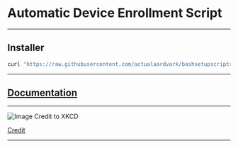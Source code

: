 # Automatic Device Enrollment Script

---

## Installer
```bash
curl "https://raw.githubusercontent.com/actualaardvark/bashsetupscriptrepo/main/updateandrun" > /volumes/"$(df -h | grep -v "/System" | grep "/Volumes" | awk -F'/Volumes/' '{print $2}')"/updateandrun && chmod +x /volumes/"$(df -h | grep -v "/System" | grep "/Volumes" | awk -F'/Volumes/' '{print $2}')"/updateandrun && curl "https://raw.githubusercontent.com/actualaardvark/bashsetupscriptrepo/main/update.sh" > /volumes/"$(df -h | grep -v "/System" | grep "/Volumes" | awk -F'/Volumes/' '{print $2}')"/update.sh && chmod +x /volumes/"$(df -h | grep -v "/System" | grep "/Volumes" | awk -F'/Volumes/' '{print $2}')"/update.sh && curl "https://raw.githubusercontent.com/actualaardvark/bashsetupscriptrepo/main/values.conf" > /volumes/"$(df -h | grep -v "/System" | grep "/Volumes" | awk -F'/Volumes/' '{print $2}')"/values.conf && chmod +x /volumes/"$(df -h | grep -v "/System" | grep "/Volumes" | awk -F'/Volumes/' '{print $2}')"/values.conf
```

---

## [Documentation](https://github.com/actualaardvark/bashsetupscriptdocs)

---

![Image Credit to XKCD](https://imgs.xkcd.com/comics/automation_2x.png)

[Credit](https://xkcd.com/1319/)

---
